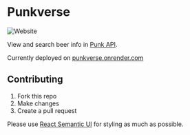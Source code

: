 # Punkverse

![Website](https://img.shields.io/website/https/punkverse.onrender.com.svg?style=popout-square)

View and search beer info in [Punk API](https://punkapi.com/documentation/v2).

Currently deployed on [punkverse.onrender.com](punkverse.onrender.com)

## Contributing

1. Fork this repo
2. Make changes
3. Create a pull request

Please use [React Semantic UI](https://react.semantic-ui.com) for styling as much as possible.
